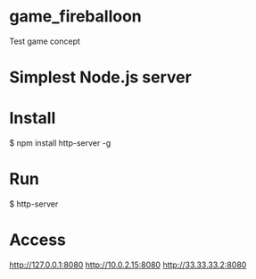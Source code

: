 # game_fireballoon
Test game concept

# Simplest Node.js server
# Install
$ npm install http-server -g

# Run
$ http-server

# Access
http://127.0.0.1:8080
http://10.0.2.15:8080
http://33.33.33.2:8080
